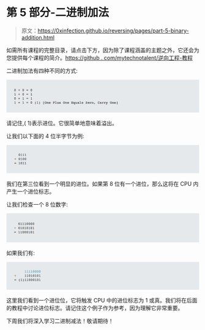 # 第 5 部分-二进制加法

> 原文：<https://0xinfection.github.io/reversing/pages/part-5-binary-addition.html>

如需所有课程的完整目录，请点击下方，因为除了课程涵盖的主题之外，它还会为您提供每个课程的简介。[https://github . com/mytechnotalent/逆向工程-教程](https://github.com/mytechnotalent/Reverse-Engineering-Tutorial)

二进制加法有四种不同的方式:

![](img/074fc6d4cb1590d50a3093fc77f939c5.png)

请记住,( 1)表示进位。它很简单地意味着溢出。

让我们以下面的 4 位半字节为例:

![](img/5109e4ffc6f2650ed6690e0382a79084.png)

我们在第三位看到一个明显的进位。如果第 8 位有一个进位，那么这将在 CPU 内产生一个进位标志。

让我们检查一个 8 位数字:

![](img/7a232310a2c31d644501b44e7128b6fe.png)

如果我们有:

![](img/8e365a5653657abea3c6d0bcc4955190.png)

这里我们看到一个进位位，它将触发 CPU 中的进位标志为 1 或真。我们将在后面的教程中讨论进位标志。请记住这个例子作为参考，因为理解它非常重要。

下周我们将深入学习二进制减法！敬请期待！
